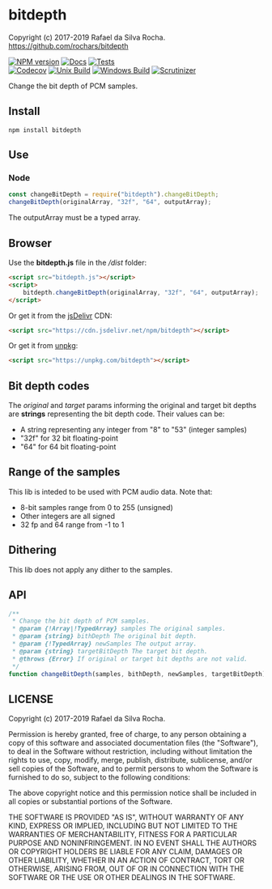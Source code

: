 # bitdepth
Copyright (c) 2017-2019 Rafael da Silva Rocha.  
https://github.com/rochars/bitdepth

[![NPM version](https://img.shields.io/npm/v/bitdepth.svg?style=for-the-badge)](https://www.npmjs.com/package/bitdepth) [![Docs](https://img.shields.io/badge/docs-online-blue.svg?style=for-the-badge)](https://rochars.github.io/bitdepth/index.html) [![Tests](https://img.shields.io/badge/tests-online-blue.svg?style=for-the-badge)](https://rawgit.com/rochars/bitdepth/master/test/dist/browser.html)  
[![Codecov](https://img.shields.io/codecov/c/github/rochars/bitdepth.svg?style=flat-square)](https://codecov.io/gh/rochars/bitdepth) [![Unix Build](https://img.shields.io/travis/rochars/bitdepth.svg?style=flat-square)](https://travis-ci.org/rochars/bitdepth) [![Windows Build](https://img.shields.io/appveyor/ci/rochars/bitdepth.svg?style=flat-square&logo=appveyor)](https://ci.appveyor.com/project/rochars/bitdepth) [![Scrutinizer](https://img.shields.io/scrutinizer/g/rochars/bitdepth.svg?style=flat-square&logo=scrutinizer)](https://scrutinizer-ci.com/g/rochars/bitdepth/)

Change the bit depth of PCM samples.

## Install
```
npm install bitdepth
```

## Use

### Node
```javascript
const changeBitDepth = require("bitdepth").changeBitDepth;
changeBitDepth(originalArray, "32f", "64", outputArray);
```
The outputArray must be a typed array.

## Browser
Use the **bitdepth.js** file in the */dist* folder:
```html
<script src="bitdepth.js"></script>
<script>
	bitdepth.changeBitDepth(originalArray, "32f", "64", outputArray);
</script>
```

Or get it from the [jsDelivr](https://cdn.jsdelivr.net/npm/bitdepth) CDN:
```html
<script src="https://cdn.jsdelivr.net/npm/bitdepth"></script>
```

Or get it from [unpkg](https://unpkg.com/bitdepth):
```html
<script src="https://unpkg.com/bitdepth"></script>
```

## Bit depth codes
The *original* and *target* params informing the original and target bit depths are **strings** representing the bit depth code. Their values can be:
- A string representing any integer from "8" to "53" (integer samples)
- "32f" for 32 bit floating-point
- "64" for 64 bit floating-point

## Range of the samples
This lib is inteded to be used with PCM audio data. Note that:
- 8-bit samples range from 0 to 255 (unsigned)
- Other integers are all signed
- 32 fp and 64 range from -1 to 1

## Dithering
This lib does not apply any dither to the samples.

## API
```javascript
/**
 * Change the bit depth of PCM samples.
 * @param {!Array|!TypedArray} samples The original samples.
 * @param {string} bithDepth The original bit depth.
 * @param {!TypedArray} newSamples The output array.
 * @param {string} targetBitDepth The target bit depth.
 * @throws {Error} If original or target bit depths are not valid.
 */
function changeBitDepth(samples, bithDepth, newSamples, targetBitDepth) {};
```

## LICENSE
Copyright (c) 2017-2019 Rafael da Silva Rocha.

Permission is hereby granted, free of charge, to any person obtaining
a copy of this software and associated documentation files (the
"Software"), to deal in the Software without restriction, including
without limitation the rights to use, copy, modify, merge, publish,
distribute, sublicense, and/or sell copies of the Software, and to
permit persons to whom the Software is furnished to do so, subject to
the following conditions:

The above copyright notice and this permission notice shall be
included in all copies or substantial portions of the Software.

THE SOFTWARE IS PROVIDED "AS IS", WITHOUT WARRANTY OF ANY KIND,
EXPRESS OR IMPLIED, INCLUDING BUT NOT LIMITED TO THE WARRANTIES OF
MERCHANTABILITY, FITNESS FOR A PARTICULAR PURPOSE AND
NONINFRINGEMENT. IN NO EVENT SHALL THE AUTHORS OR COPYRIGHT HOLDERS BE
LIABLE FOR ANY CLAIM, DAMAGES OR OTHER LIABILITY, WHETHER IN AN ACTION
OF CONTRACT, TORT OR OTHERWISE, ARISING FROM, OUT OF OR IN CONNECTION
WITH THE SOFTWARE OR THE USE OR OTHER DEALINGS IN THE SOFTWARE.
